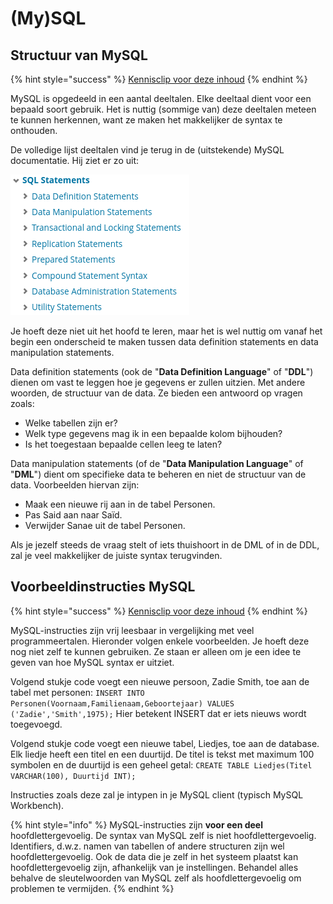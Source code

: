 # (My)SQL

## Structuur van MySQL

{% hint style="success" %}
[Kennisclip voor deze inhoud](https://youtu.be/jGGsXvdEYyI)
{% endhint %}

MySQL is opgedeeld in een aantal deeltalen. Elke deeltaal dient voor een bepaald soort gebruik. Het is nuttig (sommige van) deze deeltalen meteen te kunnen herkennen, want ze maken het makkelijker de syntax te onthouden.

De volledige lijst deeltalen vind je terug in de (uitstekende) MySQL documentatie. Hij ziet er zo uit:

![](../../.gitbook/assets/deeltalen.png)

Je hoeft deze niet uit het hoofd te leren, maar het is wel nuttig om vanaf het begin een onderscheid te maken tussen data definition statements en data manipulation statements.

Data definition statements (ook de "**Data Definition Language**" of "**DDL**") dienen om vast te leggen hoe je gegevens er zullen uitzien. Met andere woorden, de structuur van de data. Ze bieden een antwoord op vragen zoals:

* Welke tabellen zijn er?
* Welk type gegevens mag ik in een bepaalde kolom bijhouden?
* Is het toegestaan bepaalde cellen leeg te laten?

Data manipulation statements (of de "**Data Manipulation Language**" of "**DML**") dient om specifieke data te beheren en niet de structuur van de data. Voorbeelden hiervan zijn:

* Maak een nieuwe rij aan in de tabel Personen.
* Pas Said aan naar Saïd.
* Verwijder Sanae uit de tabel Personen.

Als je jezelf steeds de vraag stelt of iets thuishoort in de DML of in de DDL, zal je veel makkelijker de juiste syntax terugvinden.

## Voorbeeldinstructies MySQL

{% hint style="success" %}
[Kennisclip voor deze inhoud](https://youtu.be/c4nAguBLFAc)
{% endhint %}

MySQL-instructies zijn vrij leesbaar in vergelijking met veel programmeertalen. Hieronder volgen enkele voorbeelden. Je hoeft deze nog niet zelf te kunnen gebruiken. Ze staan er alleen om je een idee te geven van hoe MySQL syntax er uitziet.

Volgend stukje code voegt een nieuwe persoon, Zadie Smith, toe aan de tabel met personen: `INSERT INTO Personen(Voornaam,Familienaam,Geboortejaar) VALUES ('Zadie','Smith',1975);` Hier betekent INSERT dat er iets nieuws wordt toegevoegd.

Volgend stukje code voegt een nieuwe tabel, Liedjes, toe aan de database. Elk liedje heeft een titel en een duurtijd. De titel is tekst met maximum 100 symbolen en de duurtijd is een geheel getal: `CREATE TABLE Liedjes(Titel VARCHAR(100), Duurtijd INT);`

Instructies zoals deze zal je intypen in je MySQL client (typisch MySQL Workbench).

{% hint style="info" %}
MySQL-instructies zijn **voor een deel** hoofdlettergevoelig. De syntax van MySQL zelf is niet hoofdlettergevoelig. Identifiers, d.w.z. namen van tabellen of andere structuren zijn wel hoofdlettergevoelig. Ook de data die je zelf in het systeem plaatst kan hoofdlettergevoelig zijn, afhankelijk van je instellingen. Behandel alles behalve de sleutelwoorden van MySQL zelf als hoofdlettergevoelig om problemen te vermijden.
{% endhint %}
